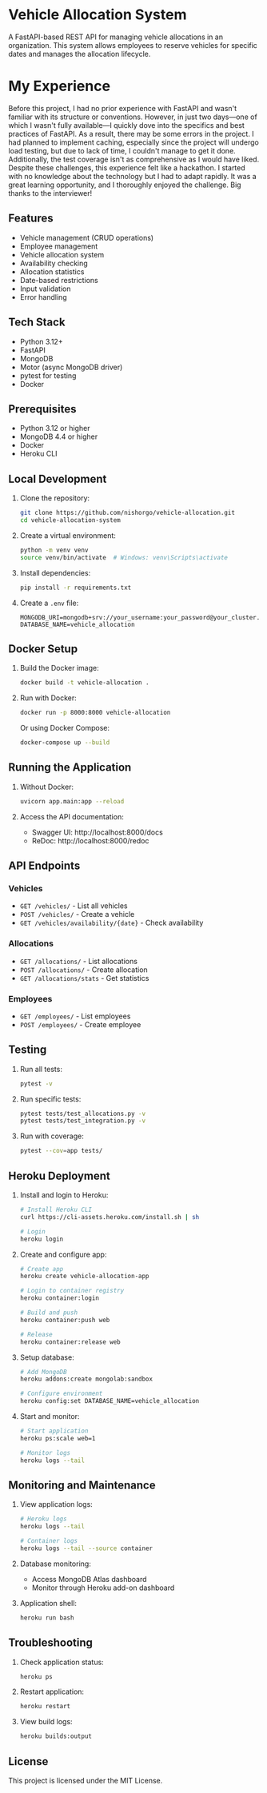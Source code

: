 # Vehicle Allocation System

A FastAPI-based REST API for managing vehicle allocations in an organization. This system allows employees to reserve vehicles for specific dates and manages the allocation lifecycle.

# My Experience

Before this project, I had no prior experience with FastAPI and wasn't familiar with its structure or conventions. However, in just two days—one of which I wasn't fully available—I quickly dove into the specifics and best practices of FastAPI. As a result, there may be some errors in the project. I had planned to implement caching, especially since the project will undergo load testing, but due to lack of time, I couldn't manage to get it done. Additionally, the test coverage isn't as comprehensive as I would have liked. Despite these challenges, this experience felt like a hackathon. I started with no knowledge about the technology but I had to adapt rapidly. It was a great learning opportunity, and I thoroughly enjoyed the challenge. Big thanks to the interviewer!

## Features

- Vehicle management (CRUD operations)
- Employee management
- Vehicle allocation system
- Availability checking
- Allocation statistics
- Date-based restrictions
- Input validation
- Error handling

## Tech Stack

- Python 3.12+
- FastAPI
- MongoDB
- Motor (async MongoDB driver)
- pytest for testing
- Docker

## Prerequisites

- Python 3.12 or higher
- MongoDB 4.4 or higher
- Docker
- Heroku CLI

## Local Development

1. Clone the repository:
    ```bash
    git clone https://github.com/nishorgo/vehicle-allocation.git
    cd vehicle-allocation-system
    ```

2. Create a virtual environment:
    ```bash
    python -m venv venv
    source venv/bin/activate  # Windows: venv\Scripts\activate
    ```

3. Install dependencies:
    ```bash
    pip install -r requirements.txt
    ```

4. Create a `.env` file:
    ```env
    MONGODB_URI=mongodb+srv://your_username:your_password@your_cluster.mongodb.net/
    DATABASE_NAME=vehicle_allocation
    ```

## Docker Setup

1. Build the Docker image:
    ```bash
    docker build -t vehicle-allocation .
    ```

2. Run with Docker:
    ```bash
    docker run -p 8000:8000 vehicle-allocation
    ```

   Or using Docker Compose:
    ```bash
    docker-compose up --build
    ```

## Running the Application

1. Without Docker:
    ```bash
    uvicorn app.main:app --reload
    ```

2. Access the API documentation:
    - Swagger UI: http://localhost:8000/docs
    - ReDoc: http://localhost:8000/redoc

## API Endpoints

### Vehicles
- `GET /vehicles/` - List all vehicles
- `POST /vehicles/` - Create a vehicle
- `GET /vehicles/availability/{date}` - Check availability

### Allocations
- `GET /allocations/` - List allocations
- `POST /allocations/` - Create allocation
- `GET /allocations/stats` - Get statistics

### Employees
- `GET /employees/` - List employees
- `POST /employees/` - Create employee

## Testing

1. Run all tests:
    ```bash
    pytest -v
    ```

2. Run specific tests:
    ```bash
    pytest tests/test_allocations.py -v
    pytest tests/test_integration.py -v
    ```

3. Run with coverage:
    ```bash
    pytest --cov=app tests/
    ```

## Heroku Deployment

1. Install and login to Heroku:
    ```bash
    # Install Heroku CLI
    curl https://cli-assets.heroku.com/install.sh | sh

    # Login
    heroku login
    ```

2. Create and configure app:
    ```bash
    # Create app
    heroku create vehicle-allocation-app

    # Login to container registry
    heroku container:login

    # Build and push
    heroku container:push web

    # Release
    heroku container:release web
    ```

3. Setup database:
    ```bash
    # Add MongoDB
    heroku addons:create mongolab:sandbox

    # Configure environment
    heroku config:set DATABASE_NAME=vehicle_allocation
    ```

4. Start and monitor:
    ```bash
    # Start application
    heroku ps:scale web=1

    # Monitor logs
    heroku logs --tail
    ```

## Monitoring and Maintenance

1. View application logs:
    ```bash
    # Heroku logs
    heroku logs --tail

    # Container logs
    heroku logs --tail --source container
    ```

2. Database monitoring:
    - Access MongoDB Atlas dashboard
    - Monitor through Heroku add-on dashboard

3. Application shell:
    ```bash
    heroku run bash
    ```

## Troubleshooting

1. Check application status:
    ```bash
    heroku ps
    ```

2. Restart application:
    ```bash
    heroku restart
    ```

3. View build logs:
    ```bash
    heroku builds:output
    ```

## License

This project is licensed under the MIT License.
